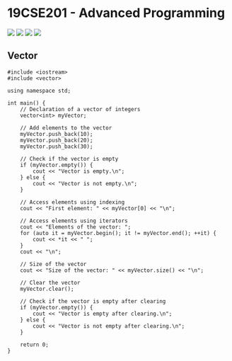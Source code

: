 # 19CSE201 - Advanced Programming
![](https://img.shields.io/badge/Batch-22CYS-lightgreen) ![](https://img.shields.io/badge/UG-blue) ![](https://img.shields.io/badge/Subject-AdP-blue)
![](https://img.shields.io/badge/-HPOJ-brown)


## Vector
```
#include <iostream>
#include <vector>

using namespace std;

int main() {
    // Declaration of a vector of integers
    vector<int> myVector;

    // Add elements to the vector
    myVector.push_back(10);
    myVector.push_back(20);
    myVector.push_back(30);

    // Check if the vector is empty
    if (myVector.empty()) {
        cout << "Vector is empty.\n";
    } else {
        cout << "Vector is not empty.\n";
    }

    // Access elements using indexing
    cout << "First element: " << myVector[0] << "\n";

    // Access elements using iterators
    cout << "Elements of the vector: ";
    for (auto it = myVector.begin(); it != myVector.end(); ++it) {
        cout << *it << " ";
    }
    cout << "\n";

    // Size of the vector
    cout << "Size of the vector: " << myVector.size() << "\n";

    // Clear the vector
    myVector.clear();

    // Check if the vector is empty after clearing
    if (myVector.empty()) {
        cout << "Vector is empty after clearing.\n";
    } else {
        cout << "Vector is not empty after clearing.\n";
    }

    return 0;
}
```
